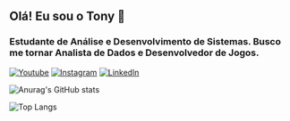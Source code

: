## Olá! Eu sou o Tony 👋
### Estudante de Análise e Desenvolvimento de Sistemas. Busco me tornar Analista de Dados e Desenvolvedor de Jogos.

[![Youtube](https://img.shields.io/badge/YouTube-FF0000?style=for-the-badge&logo=youtube&logoColor=white)](https://www.youtube.com/@Tonzark/featured)
[![Instagram](https://img.shields.io/badge/Instagram-E4405F?style=for-the-badge&logo=instagram&logoColor=white)](https://www.instagram.com/tonys_115/)
[![Linkedln](https://img.shields.io/badge/LinkedIn-0077B5?style=for-the-badge&logo=linkedin&logoColor=white)](https://www.linkedin.com/in/tony-sousa-71ba272a5/)


![Anurag's GitHub stats](https://github-readme-stats.vercel.app/api?username=tonysousa18&show_icons=true&theme=synthwave)

![Top Langs](https://github-readme-stats.vercel.app/api/top-langs/?username=tonysousa18&layout=compact)
